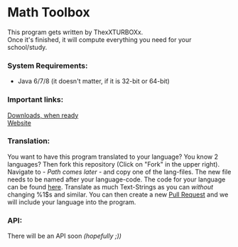 # Math Toolbox
This program gets written by ThexXTURBOXx. <br>
Once it's finished, it will compute everything you need for your school/study. <br>

### System Requirements:
 - Java 6/7/8 (it doesn't matter, if it is 32-bit or 64-bit)

### Important links:
[Downloads, when ready](https://github.com/ThexXTURBOXx/Math-Toolbox/releases) <br>
[Website](http://thexxturboxx.github.io/Math-Toolbox) <br>

### Translation:
You want to have this program translated to your language? You know 2 languages? Then fork this repository (Click on "Fork" in the upper right). Navigate to *- Path comes later -* and copy one of the lang-files. The new file needs to be named after your language-code. The code for your language can be found [here](http://minecraft.gamepedia.com/Language#Available_languages). Translate as much Text-Strings as you can *without* changing %1$s and similar. You can then create a new [Pull Request](https://github.com/ThexXTURBOXx/Math-Toolbox/compare) and we will include your language into the program. <br>

### API:
There will be an API soon *(hopefully ;))*
